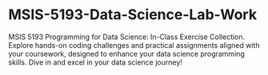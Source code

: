 # MSIS-5193-Data-Science-Lab-Work
MSIS 5193 Programming for Data Science: In-Class Exercise Collection. Explore hands-on coding challenges and practical assignments aligned with your coursework, designed to enhance your data science programming skills. Dive in and excel in your data science journey!
